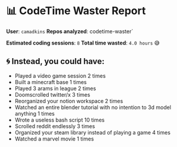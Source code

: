 # 📊 CodeTime Waster Report

**User**: `camadkins`
**Repos analyzed**: codetime-waster`

**Estimated coding sessions**: `8`
**Total time wasted**: `4.0 hours` 😅

## 🌀 Instead, you could have:

- Played a video game session 2 times
- Built a minecraft base 1 times
- Played 3 arams in league 2 times
- Doomscrolled twitter/x 3 times
- Reorganized your notion workspace 2 times
- Watched an entire blender tutorial with no intention to 3d model anything 1 times
- Wrote a useless bash script 10 times
- Scrolled reddit endlessly 3 times
- Organized your steam library instead of playing a game 4 times
- Watched a marvel movie 1 times
